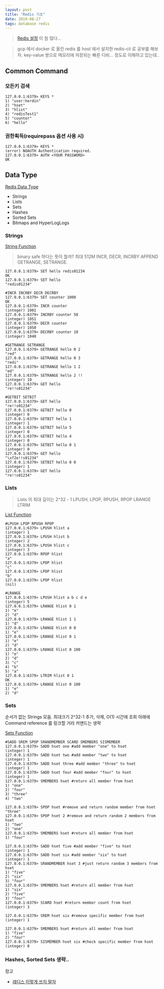```yaml
---
layout: post
title: "Redis 기초"
date: 2019-08-27
tags: database redis
---
```


> [Redis 설정](https://bstar36.tistory.com/349) 이 참 많다...

> gcp 에서 docker 로 올린 redis 를 host 에서 설치한 redis-cli 로 공부를 해보자.
> key-value 쌍으로 메모리에 저장되는 빠른 디비... 정도로 이해하고 있는데..

## Common Command

### 모든키 검색
``` shell
127.0.0.1:6379> KEYS *
1) "user:herdin"
2) "hset"
3) "hlist"
4) "redisTest1"
5) "counter"
6) "hello"
```

### 권한획득(requirepass 옵션 사용 시)

``` shell
127.0.0.1:6379> KEYS *
(error) NOAUTH Authentication required.
127.0.0.1:6379> AUTH <YOUR PASSWORD>
OK
```

## Data Type

[Redis Data Type](https://redis.io/topics/data-types)

- Strings
- Lists
- Sets
- Hashes
- Sorted Sets
- Bitmaps and HyperLogLogs

### Strings

[String Function](https://redis.io/commands/#string)

> binary safe 하다는 뜻이 뭘까? 최대 512M
> INCR, DECR, INCRBY
> APPEND
> GETRANGE, SETRANGE.

``` shell
127.0.0.1:6379> SET hello redis01234
OK
127.0.0.1:6379> SET hello
"redis01234"

#INCR INCRBY DECR DECRBY
127.0.0.1:6379> SET counter 1000
OK
127.0.0.1:6379> INCR counter
(integer) 1001
127.0.0.1:6379> INCRBY counter 50
(integer) 1051
127.0.0.1:6379> DECR counter
(integer) 1050
127.0.0.1:6379> DECRBY counter 10
(integer) 1040

#GETRANGE SETRANGE
127.0.0.1:6379> GETRANGE hello 0 2
"red"
127.0.0.1:6379> GETRANGE hello 0 3
"redi"
127.0.0.1:6379> GETRANGE hello 1 2
"ed"
127.0.0.1:6379> SETRANGE hello 2 !!
(integer) 10
127.0.0.1:6379> GET hello
"re!!s01234"

#GETBIT SETBIT
127.0.0.1:6379> GET hello
"re!!s01234"
127.0.0.1:6379> GETBIT hello 0
(integer) 0
127.0.0.1:6379> GETBIT hello 1
(integer) 1
127.0.0.1:6379> GETBIT hello 5
(integer) 0
127.0.0.1:6379> GETBIT hello 4
(integer) 0
127.0.0.1:6379> SETBIT hello 0 1
(integer) 0
127.0.0.1:6379> GET hello
"\xf2e!!s01234"
127.0.0.1:6379> SETBIT hello 0 0
(integer) 1
127.0.0.1:6379> GET hello
"re!!s01234"
```

### Lists

> Lists 의 최대 길이는 2^32 - 1
> LPUSH, LPOP, RPUSH, RPOP
> LRANGE
> LTRIM

[List Function](https://redis.io/commands#list)

``` shell
#LPUSH LPOP RPUSH RPOP
127.0.0.1:6379> LPUSH hlist a
(integer) 1
127.0.0.1:6379> LPUSH hlist b
(integer) 2
127.0.0.1:6379> LPUSH hlist c
(integer) 3
127.0.0.1:6379> RPOP hlist
"a"
127.0.0.1:6379> LPOP hlist
"c"
127.0.0.1:6379> LPOP hlist
"b"
127.0.0.1:6379> LPOP hlist
(nil)

#LRANGE
127.0.0.1:6379> LPUSH hlist a b c d e
(integer) 5
127.0.0.1:6379> LRANGE hlist 0 1
1) "e"
2) "d"
127.0.0.1:6379> LRANGE hlist 1 1
1) "d"
127.0.0.1:6379> LRANGE hlist 0 0
1) "e"
127.0.0.1:6379> LRANGE hlist 0 1
1) "e"
2) "d"
127.0.0.1:6379> LRANGE hlist 0 100
1) "e"
2) "d"
3) "c"
4) "b"
5) "a"
127.0.0.1:6379> LTRIM hlist 0 1
OK
127.0.0.1:6379> LRANGE hlist 0 100
1) "e"
2) "d"
```

### Sets

순서가 없는 Strings 모음. 최대크기 2^32-1
추가, 삭제, O(1) 시간에 조회
아래에 Command reference 를 링크할 거라 커맨드는 생략

[Sets Function](https://redis.io/commands#set)

``` shell
#SADD SREM SPOP SRANDMEMBER SCARD SMEMBERS SISMEMBER
127.0.0.1:6379> SADD hset one #add member "one" to hset
(integer) 1
127.0.0.1:6379> SADD hset two #add member "two" to hset
(integer) 1
127.0.0.1:6379> SADD hset three #add member "three" to hset
(integer) 1
127.0.0.1:6379> SADD hset four #add member "four" to hset
(integer) 1
127.0.0.1:6379> SMEMBERS hset #return all member from hset
1) "one"
2) "four"
3) "three"
4) "two"

127.0.0.1:6379> SPOP hset #remove and return random member from hset
"three"
127.0.0.1:6379> SPOP hset 2 #remove and return random 2 members from hset
1) "two"
2) "one"
127.0.0.1:6379> SMEMBERS hset #return all member from hset
1) "four"

127.0.0.1:6379> SADD hset five #add member "five" to hset
(integer) 1
127.0.0.1:6379> SADD hset six #add member "six" to hset
(integer) 1
127.0.0.1:6379> SRANDMEMBER hset 3 #just return random 3 members from hset
1) "five"
2) "six"
3) "four"
127.0.0.1:6379> SMEMBERS hset #return all member from hset
1) "six"
2) "five"
3) "four"
127.0.0.1:6379> SCARD hset #return member count from hset
(integer) 3

127.0.0.1:6379> SREM hset six #remove specific member from hset
(integer) 1

127.0.0.1:6379> SMEMBERS hset #return all member from hset
1) "five"
2) "four"
127.0.0.1:6379> SISMEMBER hset six #check specific member from hset
(integer) 0
```

### Hashes, Sorted Sets 생략..

참고
- [레디스 이렇게 쓰지 말자](https://www.zdnet.co.kr/view/?no=20131119174125)
